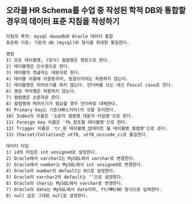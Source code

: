 
오라클 HR Schema를 수업 중 작성된 학적 DB와 통합할 경우의 데이터 표준 지침을 작성하기
-----------------------------------------------------------------------------------------------------------------------------
~~~
지침의 목적: mysql dooodb와 Oracle 데이터 통합
표준화 기준: 기존의 db (mysql)와 형식을 최대한 통일한다.

명칭
1) 모든 테이블명, (정식) 컬럼명은 영문으로 한다.
2) 테이블명은 단수형으로 한다.
3) 테이블의 첫글자는 대문자로 한다.
4) 테이블 이름에 이음동의어, 동음이의어는 허용하지 않는다.
5) 테이블명은 띄어쓰기를 하지 않는다. 언더바를 쓰는 대신 Pascal case로 한다.
6) 영문 약어명은 허용하지 않는다.
7) 컬럼명은 소문자로 한다.
8) 컬럼명에 띄어쓰기가 필요할 경우 언더바로 대체한다.
9) Primary key는 기존(HR스키마)의 것을 유지한다. 
10) Index의 이름은 '소문자 컬럼명_대문자 타입명'으로 한다.
11) Foreign key 이름은 'fk_참조할 테이블명'으로 한다.
12) Trigger 이름은 'tr_원 테이블명_업데이트 될 테이블명_컬럼명'으로 쓴다.
13) Charset/Collation은 utf8, utf8_unicode_ci로 통일한다.

데이터 타입
1) id의 타입은 int unsigned로 설정한다.
2) Oracle에서 varchar2는 MySQL에서 varchar로 변경한다.
3) Oracle에서 number는 MySQL에서 int unsigned로 변경한다.
4) Oracle의 number의 default는 0으로 설정한다.
5) Oracle의 varchar2의 default는 ‘’으로 설정한다.
6) Oracle의 chars는 MySQL에서 varchar로 변경한다.
7) Oracle의 date는 MySQL에서 date이며, YY/MM/DD 형식으로 입력한다.
8) null 값은 그대로 null로 설정한다.


~~~




